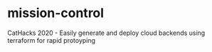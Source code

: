 # mission-control
CatHacks 2020 - Easily generate and deploy cloud backends using terraform for rapid protoyping
